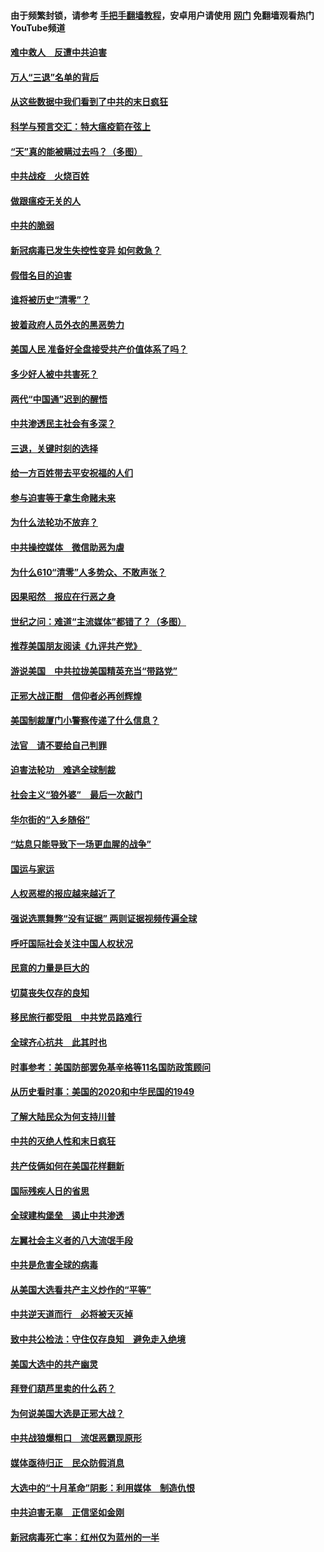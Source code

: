 #### 由于频繁封锁，请参考 [手把手翻墙教程](https://github.com/gfw-breaker/guides/wiki/)，安卓用户请使用 [网门](https://github.com/gfw-breaker/nogfw/blob/master/dl.md?t=01170800) 免翻墙观看热门YouTube频道 

#### [难中救人　反遭中共迫害](../pages/251/418414.md?t=01170800) 

#### [万人“三退”名单的背后](../pages/251/418505.md?t=01170800) 

#### [从这些数据中我们看到了中共的末日疯狂](../pages/251/418420.md?t=01170800) 

#### [科学与预言交汇：特大瘟疫箭在弦上](../pages/251/418266.md?t=01170800) 

#### [“天”真的能被瞒过去吗？（多图）](../pages/251/418308.md?t=01170800) 

#### [中共战疫　火烧百姓](../pages/251/418220.md?t=01170800) 

#### [做跟瘟疫无关的人](../pages/251/418171.md?t=01170800) 

#### [中共的脆弱](../pages/251/418196.md?t=01170800) 

#### [新冠病毒已发生失控性变异 如何救急？](../pages/251/418032.md?t=01170800) 

#### [假借名目的迫害](../pages/251/418055.md?t=01170800) 

#### [谁将被历史“清零”？](../pages/251/417485.md?t=01170800) 

#### [披着政府人员外衣的黑恶势力](../pages/251/417442.md?t=01170800) 

#### [美国人民 准备好全盘接受共产价值体系了吗？](../pages/251/417491.md?t=01170800) 

#### [多少好人被中共害死？](../pages/251/417144.md?t=01170800) 

#### [两代“中国通”迟到的醒悟](../pages/251/417064.md?t=01170800) 

#### [中共渗透民主社会有多深？](../pages/251/417063.md?t=01170800) 

#### [三退，关键时刻的选择](../pages/251/416969.md?t=01170800) 

#### [给一方百姓带去平安祝福的人们](../pages/251/416941.md?t=01170800) 

#### [参与迫害等于拿生命赌未来](../pages/251/416856.md?t=01170800) 

#### [为什么法轮功不放弃？](../pages/251/416864.md?t=01170800) 

#### [中共操控媒体　微信助恶为虐](../pages/251/416724.md?t=01170800) 

#### [为什么610“清零”人多势众、不敢声张？](../pages/251/416632.md?t=01170800) 

#### [因果昭然　报应在行恶之身](../pages/251/416582.md?t=01170800) 

#### [世纪之问：难道“主流媒体”都错了？（多图）](../pages/251/416571.md?t=01170800) 

#### [推荐美国朋友阅读《九评共产党》](../pages/251/416510.md?t=01170800) 

#### [游说美国　中共拉拢美国精英充当“带路党”](../pages/251/416529.md?t=01170800) 

#### [正邪大战正酣　信仰者必再创辉煌](../pages/251/416433.md?t=01170800) 

#### [美国制裁厦门小警察传递了什么信息？](../pages/251/416432.md?t=01170800) 

#### [法官　请不要给自己判罪](../pages/251/416379.md?t=01170800) 

#### [迫害法轮功　难逃全球制裁](../pages/251/416380.md?t=01170800) 

#### [社会主义“狼外婆”　最后一次敲门](../pages/251/416394.md?t=01170800) 

#### [华尔街的“入乡随俗”](../pages/251/416395.md?t=01170800) 

#### [“姑息只能导致下一场更血腥的战争”](../pages/251/416223.md?t=01170800) 

#### [国运与家运](../pages/251/416224.md?t=01170800) 

#### [人权恶棍的报应越来越近了](../pages/251/416276.md?t=01170800) 

#### [强说选票舞弊“没有证据” 两则证据视频传遍全球](../pages/251/416227.md?t=01170800) 

#### [呼吁国际社会关注中国人权状况](../pages/251/416135.md?t=01170800) 

#### [民意的力量是巨大的](../pages/251/416222.md?t=01170800) 

#### [切莫丧失仅存的良知](../pages/251/416134.md?t=01170800) 

#### [移民旅行都受阻　中共党员路难行](../pages/251/416033.md?t=01170800) 

#### [全球齐心抗共　此其时也](../pages/251/415989.md?t=01170800) 

#### [时事参考：美国防部罢免基辛格等11名国防政策顾问](../pages/251/415970.md?t=01170800) 

#### [从历史看时事：美国的2020和中华民国的1949](../pages/251/415949.md?t=01170800) 

#### [了解大陆民众为何支持川普](../pages/251/415950.md?t=01170800) 

#### [中共的灭绝人性和末日疯狂](../pages/251/415944.md?t=01170800) 

#### [共产伎俩如何在美国花样翻新](../pages/251/415908.md?t=01170800) 

#### [国际残疾人日的省思](../pages/251/415849.md?t=01170800) 

#### [全球建构堡垒　遏止中共渗透](../pages/251/415850.md?t=01170800) 

#### [左翼社会主义者的八大流氓手段](../pages/251/415802.md?t=01170800) 

#### [中共是危害全球的病毒](../pages/251/415569.md?t=01170800) 

#### [从美国大选看共产主义炒作的“平等”](../pages/251/415654.md?t=01170800) 

#### [中共逆天道而行　必将被天灭掉](../pages/251/415626.md?t=01170800) 

#### [致中共公检法：守住仅存良知　避免走入绝境](../pages/251/415627.md?t=01170800) 

#### [美国大选中的共产幽灵](../pages/251/415618.md?t=01170800) 

#### [拜登们葫芦里卖的什么药？](../pages/251/415531.md?t=01170800) 

#### [为何说美国大选是正邪大战？](../pages/251/415530.md?t=01170800) 

#### [中共战狼爆粗口　流氓恶霸现原形](../pages/251/415426.md?t=01170800) 

#### [媒体亟待归正　民众防假消息](../pages/251/415402.md?t=01170800) 

#### [大选中的“十月革命”阴影：利用媒体　制造仇恨](../pages/251/415334.md?t=01170800) 

#### [中共迫害无辜　正信坚如金刚](../pages/251/415307.md?t=01170800) 

#### [新冠病毒死亡率：红州仅为蓝州的一半](../pages/251/415164.md?t=01170800) 

